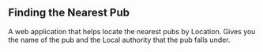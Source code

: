 ## Finding the Nearest Pub

A web application that helps locate the nearest pubs by Location. Gives you the name of the pub and the Local authority that the pub falls under. 
